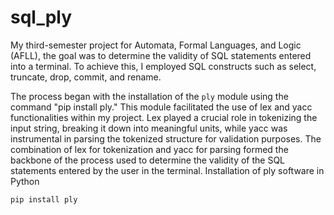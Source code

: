 # sql_ply
My third-semester project for Automata, Formal Languages, and Logic (AFLL), the goal was to determine the validity of SQL statements entered into a terminal. To achieve this, I employed SQL constructs such as select, truncate, drop, commit, and rename.

The process began with the installation of the `ply` module using the command "pip install ply." This module facilitated the use of lex and yacc functionalities within my project. Lex played a crucial role in tokenizing the input string, breaking it down into meaningful units, while yacc was instrumental in parsing the tokenized structure for validation purposes. The combination of lex for tokenization and yacc for parsing formed the backbone of the process used to determine the validity of the SQL statements entered by the user in the terminal.
Installation of ply software in Python

```shell
pip install ply
```

